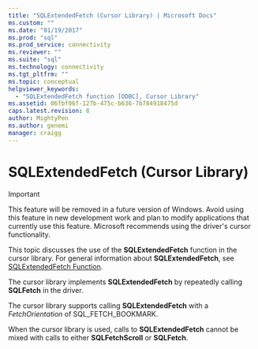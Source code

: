 ```yaml
---
title: "SQLExtendedFetch (Cursor Library) | Microsoft Docs"
ms.custom: ""
ms.date: "01/19/2017"
ms.prod: "sql"
ms.prod_service: connectivity
ms.reviewer: ""
ms.suite: "sql"
ms.technology: connectivity
ms.tgt_pltfrm: ""
ms.topic: conceptual
helpviewer_keywords: 
  - "SQLExtendedFetch function [ODBC], Cursor Library"
ms.assetid: 06fbf06f-127b-475c-b636-7b784918475d
caps.latest.revision: 8
author: MightyPen
ms.author: genemi
manager: craigg
---
```

# SQLExtendedFetch (Cursor Library)
> [!IMPORTANT]  
>  This feature will be removed in a future version of Windows. Avoid using this feature in new development work and plan to modify applications that currently use this feature. Microsoft recommends using the driver's cursor functionality.  
  
 This topic discusses the use of the **SQLExtendedFetch** function in the cursor library. For general information about **SQLExtendedFetch**, see [SQLExtendedFetch Function](../../../odbc/reference/syntax/sqlextendedfetch-function.md).  
  
 The cursor library implements **SQLExtendedFetch** by repeatedly calling **SQLFetch** in the driver.  
  
 The cursor library supports calling **SQLExtendedFetch** with a *FetchOrientation* of SQL_FETCH_BOOKMARK.  
  
 When the cursor library is used, calls to **SQLExtendedFetch** cannot be mixed with calls to either **SQLFetchScroll** or **SQLFetch**.
